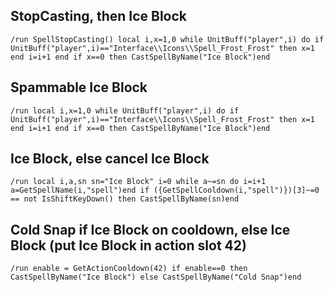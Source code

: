 ## StopCasting, then Ice Block
```
/run SpellStopCasting() local i,x=1,0 while UnitBuff("player",i) do if UnitBuff("player",i)=="Interface\\Icons\\Spell_Frost_Frost" then x=1 end i=i+1 end if x==0 then CastSpellByName("Ice Block")end
```
 

## Spammable Ice Block
```
/run local i,x=1,0 while UnitBuff("player",i) do if UnitBuff("player",i)=="Interface\\Icons\\Spell_Frost_Frost" then x=1 end i=i+1 end if x==0 then CastSpellByName("Ice Block")end
```
 

## Ice Block, else cancel Ice Block
```
/run local i,a,sn sn="Ice Block" i=0 while a~=sn do i=i+1 a=GetSpellName(i,"spell")end if ({GetSpellCooldown(i,"spell")})[3]~=0 == not IsShiftKeyDown() then CastSpellByName(sn)end
```
 

## Cold Snap if Ice Block on cooldown, else Ice Block (put Ice Block in action slot 42)
```
/run enable = GetActionCooldown(42) if enable==0 then CastSpellByName("Ice Block") else CastSpellByName("Cold Snap")end
```